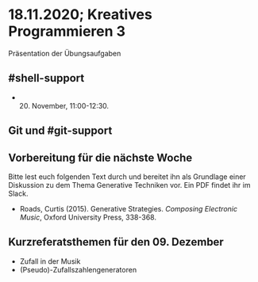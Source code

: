 # 18.11.2020; Kreatives Programmieren 3

Präsentation der Übungsaufgaben

## #shell-support

* 20. November, 11:00-12:30.

## Git und #git-support

## Vorbereitung für die nächste Woche

Bitte lest euch folgenden Text durch und bereitet ihn als Grundlage einer Diskussion zu dem Thema Generative Techniken vor. Ein PDF findet ihr im Slack.

* Roads, Curtis (2015). Generative Strategies. *Composing Electronic Music*, Oxford University Press, 338-368.

## Kurzreferatsthemen für den 09. Dezember

* Zufall in der Musik
* (Pseudo)-Zufallszahlengeneratoren